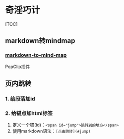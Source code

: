 # 奇淫巧计

[TOC]

## markdown转mindmap

### [markdown-to-mind-map](http://brettterpstra.com/2013/08/18/markdown-to-mind-map/?utm_source=tuicool&utm_medium=referral)

PopClip插件

## 页内跳转

### 1. 给段落加id

### 2. 给锚点加html标签

1.  定义一个锚(id)：`<span id="jump">跳转到的地方</span>`
2.  使用markdown语法：`[点击跳转](#jump)`